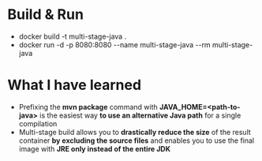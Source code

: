 # Build & Run
* docker build -t multi-stage-java .
* docker run -d -p 8080:8080 --name multi-stage-java --rm multi-stage-java

# What I have learned
* Prefixing the **mvn package** command with **JAVA_HOME=\<path-to-java\>** is the easiest way **to use an alternative Java path** for a single compilation
* Multi-stage build allows you to **drastically reduce the size** of the result container **by excluding the source files** and enables you to use the final image with **JRE only instead of the entire JDK**
